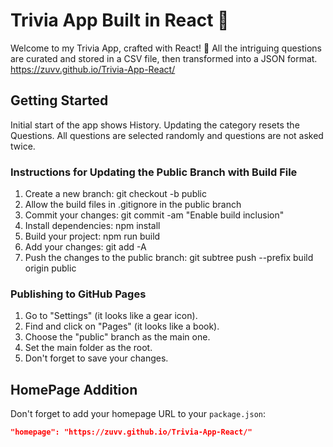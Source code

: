 # Trivia App Built in React 🧠
Welcome to my Trivia App, crafted with React! 🚀
All the intriguing questions are curated and stored in a CSV file, then transformed into a JSON format.
https://zuvv.github.io/Trivia-App-React/

## Getting Started
Initial start of the app shows History.
Updating the category resets the Questions.
All questions are selected randomly and questions are not asked twice.

### Instructions for Updating the Public Branch with Build File
1. Create a new branch: git checkout -b public
2. Allow the build files in .gitignore in the public branch
3. Commit your changes: git commit -am "Enable build inclusion"
4. Install dependencies: npm install
5. Build your project: npm run build
6. Add your changes: git add -A
7. Push the changes to the public branch: git subtree push --prefix build origin public

### Publishing to GitHub Pages
1. Go to "Settings" (it looks like a gear icon).
2. Find and click on "Pages" (it looks like a book).
3. Choose the "public" branch as the main one.
4. Set the main folder as the root.
5. Don't forget to save your changes.

## HomePage Addition
Don't forget to add your homepage URL to your `package.json`:
```json
"homepage": "https://zuvv.github.io/Trivia-App-React/"
